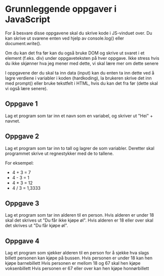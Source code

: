 # Grunnleggende oppgaver i JavaScript

For å besvare disse oppgavene skal du skrive kode i JS-vinduet over. Du kan skrive ut svarene enten ved hjelp av console.log() eller document.write().

Om du kan det fra før kan du også bruke DOM og skrive ut svaret i et element (f.eks. div) under oppgaveteksten på hver oppgave.
Ikke stress hvis du ikke skjønner hva jeg mener med dette, vi skal lære mer om dette senere

I oppgavene der du skal ta inn data (input) kan du enten ta inn dette ved å lagre verdiene i variabler i koden (hardkoding), la brukeren skrive det inn med prompt() eller bruke tekstfelt i HTML, hvis du kan det fra før (dette skal vi også lære senere).


## Oppgave 1
Lag et program som tar inn et navn som en variabel, og skriver ut "Hei" + navnet.

## Oppgave 2
Lag et program som tar inn to tall og lagrer de som variabler. Deretter skal programmet skrive ut regnestykker med de to tallene.

For eksempel:
- 4 + 3 = 7
- 4 - 3 = 1
- 4 * 3 = 12
- 4 / 3 = 1,3333

## Oppgave 3
Lag et program som tar inn alderen til en person. Hvis alderen er under 18 skal det skrives ut "Du får ikke kjøpe øl". Hvis alderen er 18 eller over skal det skrives ut "Du får kjøpe øl".

## Oppgave 4
Lag et program som sjekker alderen til en person for å sjekke hva slags billett personen kan kjøpe på bussen.
Hvis personen er under 18 kan hen kjøpe barnebillett
Hvis personen er mellom 18 og 67 skal hen kjøpe voksenbillett
Hvis personen er 67 eller over kan hen kjøpe honnørbillett
